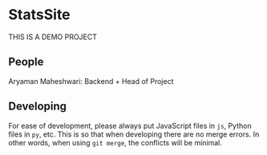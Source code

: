 # StatsSite
THIS IS A DEMO PROJECT
## People
Aryaman Maheshwari: Backend + Head of Project

## Developing
For ease of development, please always put JavaScript files in `js`, Python files in `py`, etc. This is so that when developing there are no merge errors. In other words, when using `git merge`, the conflicts will be minimal. 